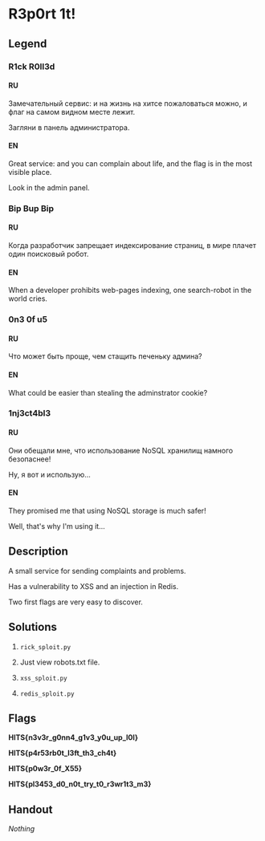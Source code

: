 # R3p0rt 1t!

## Legend

### R1ck R0ll3d

#### RU

Замечательный сервис: и на жизнь на хитсе пожаловаться можно, и флаг на самом видном месте лежит.

Загляни в панель администратора.

#### EN

Great service: and you can complain about life, and the flag is in the most visible place.

Look in the admin panel.

### Bip Bup Bip

#### RU

Когда разработчик запрещает индексирование страниц, в мире плачет один поисковый робот.

#### EN

When a developer prohibits web-pages indexing, one search-robot in the world cries.

### 0n3 0f u5

#### RU

Что может быть проще, чем стащить печеньку админа?

#### EN

What could be easier than stealing the adminstrator cookie?

### 1nj3ct4bl3

#### RU

Они обещали мне, что использование NoSQL хранилищ намного безопаснее!

Ну, я вот и использую...

#### EN

They promised me that using NoSQL storage is much safer!

Well, that's why I'm using it...

## Description

A small service for sending complaints and problems. 

Has a vulnerability to XSS and an injection in Redis.

Two first flags are very easy to discover.

## Solutions

1. ```rick_sploit.py```

2. Just view robots.txt file.

3. ```xss_sploit.py```

4. ```redis_sploit.py```

## Flags

**HITS{n3v3r_g0nn4_g1v3_y0u_up_l0l}**

**HITS{p4r53rb0t_l3ft_th3_ch4t}**

**HITS{p0w3r_0f_X55}**

**HITS{pl3453_d0_n0t_try_t0_r3wr1t3_m3}**

## Handout

*Nothing*
